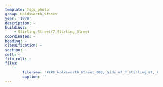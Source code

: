 ```yaml
---
template: fsps_photo
group: Holdsworth_Street
year: '1978'
description: ~
buildings:
    - Stirling_Street/7_Stirling_Street
coordinates: ~
heading: ~
classification: ~
section: ~
cell: ~
film_roll: ~
files:
    -
        filename: 'FSPS_Holdsworth_Street_002,_Side_of_7_Stirling_St,_8-4-G,_1978.png'
        caption: ''
---
```


